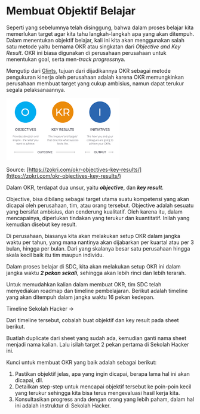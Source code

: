 # Membuat Objektif Belajar

Seperti yang sebelumnya telah disinggung, bahwa dalam proses belajar kita memerlukan target agar kita tahu langkah-langkah apa yang akan ditempuh. Dalam menentukan objektif belajar, kali ini kita akan menggunakan salah satu metode yaitu bernama OKR atau singkatan dari *Objective and Key Result*. OKR ini biasa digunakan di perusahaan perusahaan untuk menentukan goal, serta men-*track* *progress*nya.

Mengutip dari [Glints](https://glints.com/id/lowongan/okr-adalah/), tujuan dari dijadikannya OKR sebagai metode pengukuran kinerja oleh perusahaan adalah karena OKR memungkinkan perusahaan membuat target yang cukup ambisius, namun dapat terukur segala pelaksanaannya.

![Membuat%20Objektif%20Belajar%2039ab9ffa0ef8440299da0b30c01333f7/Untitled.png](Membuat%20Objektif%20Belajar%2039ab9ffa0ef8440299da0b30c01333f7/Untitled.png)

Source: [https://zokri.com/okr-objectives-key-results/](https://zokri.com/okr-objectives-key-results/)

Dalam OKR, terdapat dua unsur, yaitu ***objective***, dan ***key result***.

Objective, bisa dibilang sebagai target utama suatu kompetensi yang akan dicapai oleh perusahaan, tim, atau orang tersebut. Objective adalah sesuatu yang bersifat ambisius, dan cenderung kualitatif. Oleh karena itu, dalam mencapainya, diperlukan tindakan yang terukur dan kuantitatif. Inilah yang kemudian disebut key result.

Di perusahaan, biasanya kita akan melakukan setup OKR dalam jangka waktu per tahun, yang mana nantinya akan dijabarkan per kuartal atau per 3 bulan, hingga per bulan. Dari yang skalanya besar satu perusahaan hingga skala kecil baik itu tim maupun individu.

Dalam proses belajar di SDC, kita akan melakukan setup OKR ini dalam jangka waktu ***2 pekan sekali***, sehingga akan lebih rinci dan lebih terarah.

Untuk memudahkan kalian dalam membuat OKR, tim SDC telah menyediakan roadmap dan timeline pembelajaran. Berikut adalah timeline yang akan ditempuh dalam jangka waktu 16 pekan kedepan.

Timeline Sekolah Hacker →

Dari timeline tersebut, cobalah buat objektif dan key result pada sheet berikut.

Buatlah duplicate dari sheet yang sudah ada, kemudian ganti nama sheet menjadi nama kalian. Lalu isilah target 2 pekan pertama di Sekolah Hacker ini.

Kunci untuk membuat OKR yang baik adalah sebagai berikut:

1. Pastikan objektif jelas, apa yang ingin dicapai, berapa lama hal ini akan dicapai, dll.
2. Detailkan step-step untuk mencapai objektif tersebut ke poin-poin kecil yang terukur sehingga kita bisa terus mengevaluasi hasil kerja kita.
3. Konsultasikan progress anda dengan orang yang lebih paham, dalam hal ini adalah instruktur di Sekolah Hacker.